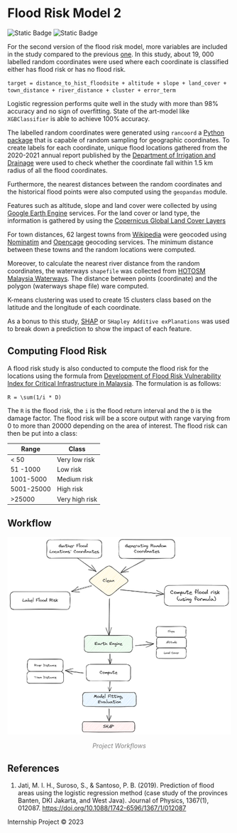 # Flood Risk Model 2

![Static Badge](https://img.shields.io/badge/license-MIT-blue)
![Static Badge](https://img.shields.io/badge/python-3.11-blue)


For the second version of the flood risk model, more variables are included in the study compared to the previous [one](https://github.com/keanteng/flood_risk_model/tree/main). In this study, about 19, 000 labelled random coordinates were used where each coordinate is classified either has flood risk or has no flood risk. 

```
target = distance_to_hist_floodsite + altitude + slope + land_cover + town_distance + river_distance + cluster + error_term
```

Logistic regression performs quite well in the study with more than 98% accuracy and no sign of overfitting. State of the art-model like `XGBClassifier` is able to achieve 100% accuracy.

The labelled random coordinates were generated using `rancoord` a [Python package](https://github.com/hugodscarvalho/rancoord) that is capable of random sampling for geographic coordinates. To create labels for each coordinate, unique flood locations gathered from the 2020-2021 annual report published by the [Department of Irrigation and Drainage](https://www.water.gov.my/) were used to check whether the coordinate fall within 1.5 km radius of all the flood coordinates. 

Furthermore, the nearest distances between the random coordinates and the historical flood points were also computed using the `geopandas` module.

Features such as altitude, slope and land cover were collected by using [Google Earth Engine](https://developers.google.com/earth-engine/) services. For the land cover or land type, the information is gathered by using the [Copernicus Global Land Cover Layers](https://developers.google.com/earth-engine/datasets/catalog/COPERNICUS_Landcover_100m_Proba-V-C3_Global)

For town distances, 62 largest towns from [Wikipedia](https://en.wikipedia.org/wiki/List_of_cities_and_towns_in_Malaysia_by_population) were geocoded using [Nominatim](https://nominatim.openstreetmap.org/ui/search.html) and [Opencage](https://opencagedata.com/demo) geocoding services. The minimum distance between these towns and the random locations were computed. 

Moreover, to calculate the nearest river distance from the random coordinates, the waterways `shapefile` was collected from [HOTOSM Malaysia Waterways](https://data.humdata.org/dataset/hotosm_mys_waterways?). The distance between points (coordinate) and the polygon (waterways shape file) ware computed. 

K-means clustering was used to create 15 clusters class based on the latitude and the longitude of each coordinate. 

As a bonus to this study, [SHAP](https://shap.readthedocs.io/en/latest/index.html) or `SHapley Additive exPlanations` was used to break down a prediction to show the impact of each feature. 

## Computing Flood Risk
A flood risk study is also conducted to compute the flood risk for the locations using the formula from [Development of Flood Risk Vulnerability Index for Critical Infrastructure in Malaysia](https://www.cidb.gov.my/wp-content/uploads/2022/11/Dev.-of-Flood-Risk-FVI-for-CI.pdf). The formulation is as follows:

```
R = \sum(1/i * D)
```

The `R` is the flood risk, the `i` is the flood return interval and the `D` is the damage factor. The flood risk will be a score output with range varying from 0 to more than 20000 depending on the area of interest. The flood risk can then be put into a class:

| Range | Class|
|-------|------|
| < 50  | Very low risk|
| 51 -1000 | Low risk |
|1001-5000| Medium risk|
|5001-25000| High risk |
| >25000| Very high risk|

## Workflow
<img src="FRM2.png"  class = "center"/>
<p style="text-align: center; color:grey;"><i>Project Workflows</i></p>

## References
1. Jati, M. I. H., Suroso, S., & Santoso, P. B. (2019). Prediction of flood areas using the logistic regression method (case study of the provinces Banten, DKI Jakarta, and West Java). Journal of Physics, 1367(1), 012087. https://doi.org/10.1088/1742-6596/1367/1/012087

Internship Project © 2023